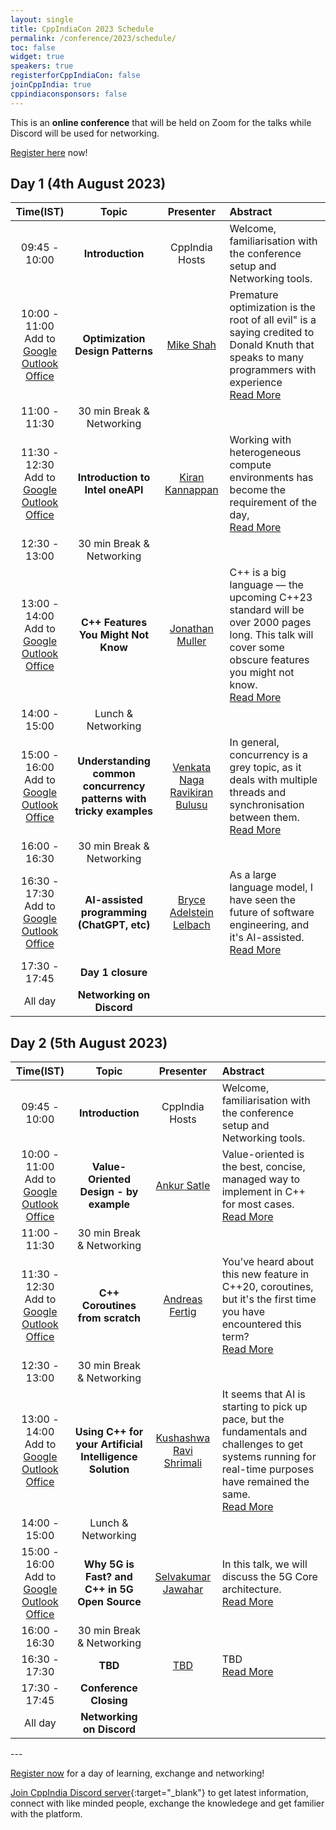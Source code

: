 ```yaml
---
layout: single
title: CppIndiaCon 2023 Schedule
permalink: /conference/2023/schedule/
toc: false
widget: true
speakers: true
registerforCppIndiaCon: false
joinCppIndia: true
cppindiaconsponsors: false
---
```

<!-- TODO: Change the time slots without 15 min breaks. If agreed add a seperate line for break -->
<!-- <a href="/conference/2022/invites/invite2022_inbal.ics" id="session-invite" style="display:none;">
    <img src="\assets\images\SessionPost\session_invite.png" alt="Add to Calendar" title="Add this talk to Calendar">
</a> -->

This is an **online conference** that will be held on Zoom for the talks while Discord will be used for networking. 

[Register here](/conference/2023/CppIndiaCon-reg-form/) now!

<h2> Day 1 (4th August 2023)</h2>

<table>
  <thead>
    <tr>
      <th style="text-align: center">Time(IST)</th>
      <th style="text-align: center">Topic</th>
      <th style="text-align: center">Presenter</th>
      <th style="text-align: left">Abstract</th>
    </tr>
  </thead>
  <tbody>
    <tr>
      <td style="text-align: center">09:45 - 10:00<br></td>
      <td style="text-align: center"><strong>Introduction</strong></td>
      <td style="text-align: center">CppIndia Hosts</td>
      <td style="text-align: left">Welcome, familiarisation with the conference setup and Networking tools.</td>
    </tr>
    <tr>
      <td style="text-align: center">10:00 - 11:00 <br>Add to 
        <a href="https://calendar.google.com/calendar/render?action=TEMPLATE&dates=20230804T043000Z%2F20230804T053000Z&details=Register%20for%20CppIndiaCon%202023%20to%20join%20the%20talk%20https%3A%2F%2Fwww.cppindia.co.in%2Fconference%2F2023%2FCppIndiaCon-reg-form%2F%20&location=Zoom%20Virtual&text=%5BCppIndiaCon%202023%5D%20Optimization%20Design%20Patterns%20by%20Mike%20Shah" target="_blank" style="text-decoration: underline;" title="Save Event in my Calendar">Google</a><br>
        <a href="https://outlook.live.com/calendar/0/action/compose?body=Register%20for%20CppIndiaCon%202023%20to%20join%20the%20talk%20https%3A%2F%2Fwww.cppindia.co.in%2Fconference%2F2023%2FCppIndiaCon-reg-form%2F%20&enddt=2023-08-04T05%3A30%3A00%2B00%3A00&location=Zoom%20Virtual&path=%2Fcalendar%2Faction%2Fcompose&rru=addevent&startdt=2023-08-04T04%3A30%3A00%2B00%3A00&subject=%5BCppIndiaCon%202023%5D%20Optimization%20Design%20Patterns%20by%20Mike%20Shah" target="_blank" style="text-decoration: underline;" title="Save Event in my Calendar">Outlook</a><br>
        <a href="https://outlook.office.com/calendar/0/action/compose?body=Register%20for%20CppIndiaCon%202023%20to%20join%20the%20talk%20https%3A%2F%2Fwww.cppindia.co.in%2Fconference%2F2023%2FCppIndiaCon-reg-form%2F%20&enddt=2023-08-04T05%3A30%3A00%2B00%3A00&location=Zoom%20Virtual&path=%2Fcalendar%2Faction%2Fcompose&rru=addevent&startdt=2023-08-04T04%3A30%3A00%2B00%3A00&subject=%5BCppIndiaCon%202023%5D%20Optimization%20Design%20Patterns%20by%20Mike%20Shah" target="_blank" style="text-decoration: underline;" title="Save Event in my Calendar">Office</a><!--Change here-->
      </td>
      <td style="text-align: center"><strong>Optimization Design Patterns</strong></td>
      <td style="text-align: center"><a href="/conference/2023/speakers/mike/">Mike Shah</a></td>
      <td style="text-align: left">
      Premature optimization is the root of all evil" is a saying credited to Donald Knuth that speaks to many programmers with experience <span id="hidden-first" style="display:none">-- nut anecdotally I have observed folks overlooking the next sentence stating: "Yet we should not pass up our opportunities in that critical 3%". In this talk, the audience will be introduced to some common optimization design patterns. I will discuss precomputation, lazy versus eager evaluation, batching, caching, specialization, hinting, hashing, and using your compiler among 'optimization design patterns' that every programmer should be aware of. Examples will be demonstrated in Modern C++, and the goal is for the audience to leave feeling comfortable implementing each optimization design pattern to improve performance of their code.
      </span>
      <a href="#read-more-first" id="read-more-first" style="display:block">Read More</a>
      <a href="#read-less-first" id="read-less-first" style="display:none">Read Less</a>
      </td>
    </tr>
    <tr>
      <td style="text-align: center">11:00 - 11:30</td>
      <td style="text-align: center">30 min Break &amp; Networking</td>
      <td style="text-align: center">&nbsp;</td>
      <td style="text-align: left">&nbsp;</td>
    </tr>
    <tr>
      <td style="text-align: center">11:30 - 12:30 <br>
      Add to 
        <a href="https://calendar.google.com/calendar/render?action=TEMPLATE&dates=20230804T060000Z%2F20230804T070000Z&details=Register%20for%20CppIndiaCon%202023%20to%20join%20the%20talk%20https%3A%2F%2Fwww.cppindia.co.in%2Fconference%2F2023%2FCppIndiaCon-reg-form%2F%20&location=Zoom%20Virtual&text=%5BCppIndiaCon%202023%5D%20Introduction%20to%20Intel%20oneAPI%20by%20Kiran%20Kannappan" target="_blank" style="text-decoration: underline;" title="Save Event in my Calendar">Google</a><br>
        <a href="https://outlook.live.com/calendar/0/action/compose?body=Register%20for%20CppIndiaCon%202023%20to%20join%20the%20talk%20https%3A%2F%2Fwww.cppindia.co.in%2Fconference%2F2023%2FCppIndiaCon-reg-form%2F%20&enddt=2023-08-04T07%3A00%3A00%2B00%3A00&location=Zoom%20Virtual&path=%2Fcalendar%2Faction%2Fcompose&rru=addevent&startdt=2023-08-04T06%3A00%3A00%2B00%3A00&subject=%5BCppIndiaCon%202023%5D%20Introduction%20to%20Intel%20oneAPI%20by%20Kiran%20Kannappan" target="_blank" style="text-decoration: underline;" title="Save Event in my Calendar">Outlook</a><br>
        <a href="https://outlook.office.com/calendar/0/action/compose?body=Register%20for%20CppIndiaCon%202023%20to%20join%20the%20talk%20https%3A%2F%2Fwww.cppindia.co.in%2Fconference%2F2023%2FCppIndiaCon-reg-form%2F%20&enddt=2023-08-04T07%3A00%3A00%2B00%3A00&location=Zoom%20Virtual&path=%2Fcalendar%2Faction%2Fcompose&rru=addevent&startdt=2023-08-04T06%3A00%3A00%2B00%3A00&subject=%5BCppIndiaCon%202023%5D%20Introduction%20to%20Intel%20oneAPI%20by%20Kiran%20Kannappan" target="_blank" style="text-decoration: underline;" title="Save Event in my Calendar">Office</a>
      </td>
      <td style="text-align: center"><strong>Introduction to Intel oneAPI</strong></td>
      <td style="text-align: center"><a href="/conference/2023/speakers/kiran/">Kiran Kannappan</a></td>
      <td style="text-align: left">
      Working with heterogeneous compute environments has become the requirement of the day, <span id="hidden-second" style="display:none"> the ecosystem needed like programming languages, optimization tools still remain different requiring code rewrites. oneAPI an industry initiative by Intel, makes a bold attempt to bridge this gap, providing a unified development system to enhance productivity. Intel also provides oneAPI tools, to work with various compute hardware with one point of entry. This is the language SYCL/DPC++ (Data Parallel C++)
      </span>
      <a href="#read-more-second" id="read-more-second" style="display:block">Read More</a>
      <a href="#read-less-second" id="read-less-second" style="display:none">Read Less</a>
      </td>
    </tr>
    <tr>
      <td style="text-align: center">12:30 - 13:00</td>
      <td style="text-align: center">30 min Break &amp; Networking</td>
      <td style="text-align: center">&nbsp;</td>
      <td style="text-align: left">&nbsp;</td>
    </tr>
    <tr>
      <td style="text-align: center">13:00 - 14:00 <br>Add to 
        <a href="https://calendar.google.com/calendar/render?action=TEMPLATE&dates=20230804T073000Z%2F20230804T083000Z&details=Register%20for%20CppIndiaCon%202023%20to%20join%20the%20talk%20https%3A%2F%2Fwww.cppindia.co.in%2Fconference%2F2023%2FCppIndiaCon-reg-form%2F%20&location=Zoom%20Virtual&text=%5BCppIndiaCon%202023%5D%20C%2B%2B%20Features%20You%20Might%20Not%20Know%20by%20Jonathan%20Muller" target="_blank" style="text-decoration: underline;" title="Save Event in my Calendar">Google</a><br>
        <a href="https://outlook.live.com/calendar/0/action/compose?body=Register%20for%20CppIndiaCon%202023%20to%20join%20the%20talk%20https%3A%2F%2Fwww.cppindia.co.in%2Fconference%2F2023%2FCppIndiaCon-reg-form%2F%20&enddt=2023-08-04T08%3A30%3A00%2B00%3A00&location=Zoom%20Virtual&path=%2Fcalendar%2Faction%2Fcompose&rru=addevent&startdt=2023-08-04T07%3A30%3A00%2B00%3A00&subject=%5BCppIndiaCon%202023%5D%20C%2B%2B%20Features%20You%20Might%20Not%20Know%20by%20Jonathan%20Muller" target="_blank" style="text-decoration: underline;" title="Save Event in my Calendar">Outlook</a><br>
        <a href="https://outlook.office.com/calendar/0/action/compose?body=Register%20for%20CppIndiaCon%202023%20to%20join%20the%20talk%20https%3A%2F%2Fwww.cppindia.co.in%2Fconference%2F2023%2FCppIndiaCon-reg-form%2F%20&enddt=2023-08-04T08%3A30%3A00%2B00%3A00&location=Zoom%20Virtual&path=%2Fcalendar%2Faction%2Fcompose&rru=addevent&startdt=2023-08-04T07%3A30%3A00%2B00%3A00&subject=%5BCppIndiaCon%202023%5D%20C%2B%2B%20Features%20You%20Might%20Not%20Know%20by%20Jonathan%20Muller" target="_blank" style="text-decoration: underline;" title="Save Event in my Calendar">Office</a>
      </td>
      <td style="text-align: center"><strong>C++ Features You Might Not Know</strong></td>
      <td style="text-align: center"><a href="/conference/2023/speakers/jonathan/">Jonathan Muller</a></td>
      <td style="text-align: left">
      C++ is a big language — the upcoming C++23 standard will be over 2000 pages long. This talk will cover some obscure features you might not know. <span id="hidden-third" style="display:none"> We will cover strange syntax like commutative array indexing and complicated declarators, surprising cases of undefined behavior in frequently used operators contrasted with a surprising lack of undefined behavior in operations that really shouldn't work, overlooked language facilities — some of them actually useful, and half-forgotten standard library functions — some of them for good reason.<br> 
      For each feature, we will talk about the what, the why, and how you can use it to write better (or much, *much* worse) C++ programs.  
      </span>
      <a href="#read-more-third" id="read-more-third" style="display:block">Read More</a>
      <a href="#read-less-third" id="read-less-third" style="display:none">Read Less</a>
      </td>
    </tr>
    <tr>
      <td style="text-align: center">14:00 - 15:00 </td>
      <td style="text-align: center">Lunch &amp; Networking</td>
      <td style="text-align: center">&nbsp;</td>
      <td style="text-align: left">&nbsp;</td>
    </tr>
    <tr>
      <td style="text-align: center">15:00 - 16:00 <br>Add to 
        <a href="https://calendar.google.com/calendar/render?action=TEMPLATE&dates=20230804T093000Z%2F20230804T103000Z&details=Register%20for%20CppIndiaCon%202023%20to%20join%20the%20talk%20https%3A%2F%2Fwww.cppindia.co.in%2Fconference%2F2023%2FCppIndiaCon-reg-form%2F%20&location=Zoom%20Virtual&text=%5BCppIndiaCon%202023%5D%20Understanding%20common%20concurrency%20patterns%20with%20tricky%20examples%20by%20Venkata%20Naga%20Ravikiran%20Bulusu" target="_blank" style="text-decoration: underline;" title="Save Event in my Calendar">Google</a><br>
        <a href="https://outlook.live.com/calendar/0/action/compose?body=Register%20for%20CppIndiaCon%202023%20to%20join%20the%20talk%20https%3A%2F%2Fwww.cppindia.co.in%2Fconference%2F2023%2FCppIndiaCon-reg-form%2F%20&enddt=2023-08-04T10%3A30%3A00%2B00%3A00&location=Zoom%20Virtual&path=%2Fcalendar%2Faction%2Fcompose&rru=addevent&startdt=2023-08-04T09%3A30%3A00%2B00%3A00&subject=%5BCppIndiaCon%202023%5D%20Understanding%20common%20concurrency%20patterns%20with%20tricky%20examples%20by%20Venkata%20Naga%20Ravikiran%20Bulusu" target="_blank" style="text-decoration: underline;" title="Save Event in my Calendar">Outlook</a><br>
        <a href="https://outlook.office.com/calendar/0/action/compose?body=Register%20for%20CppIndiaCon%202023%20to%20join%20the%20talk%20https%3A%2F%2Fwww.cppindia.co.in%2Fconference%2F2023%2FCppIndiaCon-reg-form%2F%20&enddt=2023-08-04T10%3A30%3A00%2B00%3A00&location=Zoom%20Virtual&path=%2Fcalendar%2Faction%2Fcompose&rru=addevent&startdt=2023-08-04T09%3A30%3A00%2B00%3A00&subject=%5BCppIndiaCon%202023%5D%20Understanding%20common%20concurrency%20patterns%20with%20tricky%20examples%20by%20Venkata%20Naga%20Ravikiran%20Bulusu" target="_blank" style="text-decoration: underline;" title="Save Event in my Calendar">Office</a>
      </td>
      <td style="text-align: center"><strong>Understanding common concurrency patterns with tricky examples</strong></td>
      <td style="text-align: center"><a href="/conference/2023/speakers/ravikiran/">Venkata Naga Ravikiran Bulusu</a></td>
      <td style="text-align: left">
      In general, concurrency is a grey topic, as it deals with multiple threads and synchronisation between them. <span id="hidden-fourth" style="display:none"> 
      In my talk, I would focus on a few tricky Inter Process Communication (IPC) scenarios/examples from old linux literature.
      Discuss ways to solve them using modern C++ techniques and tools to analyze the concurrency in depth.
      </span>
      <a href="#read-more-fourth" id="read-more-fourth" style="display:block">Read More</a>
      <a href="#read-less-fourth" id="read-less-fourth" style="display:none">Read Less</a>
      </td>
    </tr>
    <tr>
      <td style="text-align: center">16:00 - 16:30 </td>
      <td style="text-align: center">30 min Break &amp; Networking</td>
      <td style="text-align: center">&nbsp;</td>
      <td style="text-align: left">&nbsp;</td>
    </tr>
    <tr>
      <td style="text-align: center">16:30 - 17:30 <br>Add to 
        <a href="https://calendar.google.com/calendar/render?action=TEMPLATE&dates=20230804T110000Z%2F20230804T120000Z&details=Register%20for%20CppIndiaCon%202023%20to%20join%20the%20talk%20https%3A%2F%2Fwww.cppindia.co.in%2Fconference%2F2023%2FCppIndiaCon-reg-form%2F%20&location=Zoom%20Virtual&text=%5BCppIndiaCon%202023%5D%20AI-assisted%20programming%20%28ChatGPT%2C%20etc%29%20by%20Bryce%20Adelstein%20Lelbachu" target="_blank" style="text-decoration: underline;" title="Save Event in my Calendar">Google</a><br>
        <a href="https://outlook.live.com/calendar/0/action/compose?body=Register%20for%20CppIndiaCon%202023%20to%20join%20the%20talk%20https%3A%2F%2Fwww.cppindia.co.in%2Fconference%2F2023%2FCppIndiaCon-reg-form%2F%20&enddt=2023-08-04T12%3A00%3A00%2B00%3A00&location=Zoom%20Virtual&path=%2Fcalendar%2Faction%2Fcompose&rru=addevent&startdt=2023-08-04T11%3A00%3A00%2B00%3A00&subject=%5BCppIndiaCon%202023%5D%20AI-assisted%20programming%20%28ChatGPT%2C%20etc%29%20by%20Bryce%20Adelstein%20Lelbach" target="_blank" style="text-decoration: underline;" title="Save Event in my Calendar">Outlook</a><br>
        <a href="https://outlook.office.com/calendar/0/action/compose?body=Register%20for%20CppIndiaCon%202023%20to%20join%20the%20talk%20https%3A%2F%2Fwww.cppindia.co.in%2Fconference%2F2023%2FCppIndiaCon-reg-form%2F%20&enddt=2023-08-04T12%3A00%3A00%2B00%3A00&location=Zoom%20Virtual&path=%2Fcalendar%2Faction%2Fcompose&rru=addevent&startdt=2023-08-04T11%3A00%3A00%2B00%3A00&subject=%5BCppIndiaCon%202023%5D%20AI-assisted%20programming%20%28ChatGPT%2C%20etc%29%20by%20Bryce%20Adelstein%20Lelbach" target="_blank" style="text-decoration: underline;" title="Save Event in my Calendar">Office</a>
      </td>
      <td style="text-align: center"><strong>AI-assisted programming (ChatGPT, etc)</strong></td>
      <td style="text-align: center"><a href="/conference/2023/speakers/bryce/">Bryce Adelstein Lelbach </a></td>
      <td style="text-align: left">
      As a large language model, I have seen the future of software engineering, and it's AI-assisted. <span id="hidden-fifth" style="display:none"> Welcome to the world of AI-Assisted Software Engineering. In this talk, my colleague Bryce will present an overview of the latest AI tools that are revolutionizing the way software engineers write code and solve problems, with a special focus on how these tools can benefit C++ developers.<br>
      The emergence of large language models like GPT has opened up exciting new possibilities in software engineering. Tools like GitHub Copilot have shown that AI can be a game-changer for code generation, helping developers write code faster and more efficiently than ever before. Meanwhile, AI-powered root-cause analysis tools like ChatDBG, cwhy, and profilers can help developers identify and fix problems in their code more quickly and accurately than ever before.<br>
      AI-assisted software engineering will transform the way developers work, making it easier to write better code. Bryce and I are excited about the potential of these tools to evolve the way we build software, and we're thrilled to share our insights with you at this C++ conference. So come join us and let's explore the future of software engineering together!<br>
      [ Note: This abstract was co-authored by GPT-4. ]
      </span>
      <a href="#read-more-fifth" id="read-more-fifth" style="display:block">Read More</a>
      <a href="#read-less-fifth" id="read-less-fifth" style="display:none">Read Less</a>
      </td>
    </tr>
    <tr>
      <td style="text-align: center">17:30 - 17:45 </td>
      <td style="text-align: center"><strong>Day 1 closure</strong></td>
      <td style="text-align: center">&nbsp;</td>
      <td style="text-align: left">&nbsp;</td>
    </tr>
    <tr>
      <td style="text-align: center">All day</td>
      <td style="text-align: center"><strong>Networking on Discord</strong></td>
      <td style="text-align: center">&nbsp;</td>
      <td style="text-align: left">&nbsp;</td>
    </tr>
  </tbody>
</table>

<!-- ============================================ -->
<h2> Day 2 (5th August 2023)</h2>

<table>
  <thead>
    <tr>
      <th style="text-align: center">Time(IST)</th>
      <th style="text-align: center">Topic</th>
      <th style="text-align: center">Presenter</th>
      <th style="text-align: left">Abstract</th>
    </tr>
  </thead>
  <tbody>
    <tr>
      <td style="text-align: center">09:45 - 10:00<br></td>
      <td style="text-align: center"><strong>Introduction</strong></td>
      <td style="text-align: center">CppIndia Hosts</td>
      <td style="text-align: left">Welcome, familiarisation with the conference setup and Networking tools.</td>
    </tr>
    <tr>
      <td style="text-align: center">10:00 - 11:00 <br>Add to 
        <a href="https://calendar.google.com/calendar/render?action=TEMPLATE&dates=20230805T043000Z%2F20230805T053000Z&details=Register%20for%20CppIndiaCon%202023%20to%20join%20the%20talk%20https%3A%2F%2Fwww.cppindia.co.in%2Fconference%2F2023%2FCppIndiaCon-reg-form%2F%20&location=Zoom%20Virtual&text=%5BCppIndiaCon%202023%5D%20Value-Oriented%20Design%20-%20by%20example%20by%20Ankur%20Satle" target="_blank" style="text-decoration: underline;" title="Save Event in my Calendar">Google</a><br>
        <a href="https://outlook.live.com/calendar/0/action/compose?body=Register%20for%20CppIndiaCon%202023%20to%20join%20the%20talk%20https%3A%2F%2Fwww.cppindia.co.in%2Fconference%2F2023%2FCppIndiaCon-reg-form%2F%20&enddt=2023-08-05T05%3A30%3A00%2B00%3A00&location=Zoom%20Virtual&path=%2Fcalendar%2Faction%2Fcompose&rru=addevent&startdt=2023-08-05T04%3A30%3A00%2B00%3A00&subject=%5BCppIndiaCon%202023%5D%20Value-Oriented%20Design%20-%20by%20example%20by%20Ankur%20Satle" target="_blank" style="text-decoration: underline;" title="Save Event in my Calendar">Outlook</a><br>
        <a href="https://outlook.office.com/calendar/0/action/compose?body=Register%20for%20CppIndiaCon%202023%20to%20join%20the%20talk%20https%3A%2F%2Fwww.cppindia.co.in%2Fconference%2F2023%2FCppIndiaCon-reg-form%2F%20&enddt=2023-08-05T05%3A30%3A00%2B00%3A00&location=Zoom%20Virtual&path=%2Fcalendar%2Faction%2Fcompose&rru=addevent&startdt=2023-08-05T04%3A30%3A00%2B00%3A00&subject=%5BCppIndiaCon%202023%5D%20Value-Oriented%20Design%20-%20by%20example%20by%20Ankur%20Satle" target="_blank" style="text-decoration: underline;" title="Save Event in my Calendar">Office</a>
      </td>
      <td style="text-align: center"><strong>Value-Oriented Design - by example</strong></td>
      <td style="text-align: center"><a href="/conference/2023/speakers/ankur/">Ankur Satle
      </a></td>
      <td style="text-align: left">
      Value-oriented is the best, concise, managed way to implement in C++ for most cases. <span id="hidden-sixth" style="display:none"> We will discuss in this session how we can unlearn old ways of manually doing things & costs that object-oriented approaches levy on us with simplicity, correctness, compiler-generated ways of value-oriented programming. The practical examples are intended to drive home this approach in practical scenarios.  
      </span>
      <a href="#read-more-sixth" id="read-more-sixth" style="display:block">Read More</a>
      <a href="#read-less-sixth" id="read-less-sixth" style="display:none">Read Less</a>
      </td>
    </tr>
    <tr>
      <td style="text-align: center">11:00 - 11:30 </td>
      <td style="text-align: center">30 min Break &amp; Networking</td>
      <td style="text-align: center">&nbsp;</td>
      <td style="text-align: left">&nbsp;</td>
    </tr>
    <tr>
      <td style="text-align: center">11:30 - 12:30 <br>Add to 
        <a href="https://calendar.google.com/calendar/render?action=TEMPLATE&dates=20230805T060000Z%2F20230805T070000Z&details=Register%20for%20CppIndiaCon%202023%20to%20join%20the%20talk%20https%3A%2F%2Fwww.cppindia.co.in%2Fconference%2F2023%2FCppIndiaCon-reg-form%2F%20&location=Zoom%20Virtual&text=%5BCppIndiaCon%202023%5D%20C%2B%2B%20Coroutines%20from%20scratch%20by%20Andreas%20Fertig" target="_blank" style="text-decoration: underline;" title="Save Event in my Calendar">Google</a><br>
        <a href="https://outlook.live.com/calendar/0/action/compose?body=Register%20for%20CppIndiaCon%202023%20to%20join%20the%20talk%20https%3A%2F%2Fwww.cppindia.co.in%2Fconference%2F2023%2FCppIndiaCon-reg-form%2F%20&enddt=2023-08-05T07%3A00%3A00%2B00%3A00&location=Zoom%20Virtual&path=%2Fcalendar%2Faction%2Fcompose&rru=addevent&startdt=2023-08-05T06%3A00%3A00%2B00%3A00&subject=%5BCppIndiaCon%202023%5D%20C%2B%2B%20Coroutines%20from%20scratch%20by%20Andreas%20Fertig" target="_blank" style="text-decoration: underline;" title="Save Event in my Calendar">Outlook</a><br>
        <a href="https://outlook.office.com/calendar/0/action/compose?body=Register%20for%20CppIndiaCon%202023%20to%20join%20the%20talk%20https%3A%2F%2Fwww.cppindia.co.in%2Fconference%2F2023%2FCppIndiaCon-reg-form%2F%20&enddt=2023-08-05T07%3A00%3A00%2B00%3A00&location=Zoom%20Virtual&path=%2Fcalendar%2Faction%2Fcompose&rru=addevent&startdt=2023-08-05T06%3A00%3A00%2B00%3A00&subject=%5BCppIndiaCon%202023%5D%20C%2B%2B%20Coroutines%20from%20scratch%20by%20Andreas%20Fertig" target="_blank" style="text-decoration: underline;" title="Save Event in my Calendar">Office</a>
      </td>
      <td style="text-align: center"><strong>C++ Coroutines from scratch</strong></td>
      <td style="text-align: center"><a href="/conference/2023/speakers/andreas/">Andreas Fertig</a></td>
      <td style="text-align: left">
      You've heard about this new feature in C++20, coroutines, but it's the first time you have encountered this term? <span id="hidden-seventh" style="display:none">  Then this talk is what you're looking for. We start from the beginning with just "normal" functions. Next, we introduce coroutines. 
      Using them, we explore the various customization points C++ offers. We look at what the new keywords co_await, co_yield, and co_return are for. 
      Sadly, we also have to talk about how to write a generator for a coroutine since there is no STL part for that in C++20. 
      Another distinction we make is between cooperative and preemptive multitasking, opening the door for another beauty of coroutines, why we don't need locks. 
      By the end of this talk, you've learned what coroutines are and where you can use them.  
      </span>
      <a href="#read-more-seventh" id="read-more-seventh" style="display:block">Read More</a>
      <a href="#read-less-seventh" id="read-less-seventh" style="display:none">Read Less</a>
      </td>
    </tr>
    <tr>
      <td style="text-align: center">12:30 - 13:00</td>
      <td style="text-align: center">30 min Break &amp; Networking</td>
      <td style="text-align: center">&nbsp;</td>
      <td style="text-align: left">&nbsp;</td>
    </tr>
    <tr>
      <td style="text-align: center">13:00 - 14:00 <br><!--Change here-->Add to 
        <a href="https://calendar.google.com/calendar/render?action=TEMPLATE&dates=20230805T073000Z%2F20230805T083000Z&details=Register%20for%20CppIndiaCon%202023%20to%20join%20the%20talk%20https%3A%2F%2Fwww.cppindia.co.in%2Fconference%2F2023%2FCppIndiaCon-reg-form%2F%20&location=Zoom%20Virtual&text=%5BCppIndiaCon%202023%5D%20Using%20C%2B%2B%20for%20your%20Artificial%20Intelligence%20Solution%20by%20Kushashwa%20Ravi%20Shrimali" target="_blank" style="text-decoration: underline;" title="Save Event in my Calendar">Google</a><br>
        <a href="https://outlook.live.com/calendar/0/action/compose?body=Register%20for%20CppIndiaCon%202023%20to%20join%20the%20talk%20https%3A%2F%2Fwww.cppindia.co.in%2Fconference%2F2023%2FCppIndiaCon-reg-form%2F%20&enddt=2023-08-05T08%3A30%3A00%2B00%3A00&location=Zoom%20Virtual&path=%2Fcalendar%2Faction%2Fcompose&rru=addevent&startdt=2023-08-05T07%3A30%3A00%2B00%3A00&subject=%5BCppIndiaCon%202023%5D%20Using%20C%2B%2B%20for%20your%20Artificial%20Intelligence%20Solution%20by%20Kushashwa%20Ravi%20Shrimali" target="_blank" style="text-decoration: underline;" title="Save Event in my Calendar">Outlook</a><br>
        <a href="https://outlook.office.com/calendar/0/action/compose?body=Register%20for%20CppIndiaCon%202023%20to%20join%20the%20talk%20https%3A%2F%2Fwww.cppindia.co.in%2Fconference%2F2023%2FCppIndiaCon-reg-form%2F%20&enddt=2023-08-05T08%3A30%3A00%2B00%3A00&location=Zoom%20Virtual&path=%2Fcalendar%2Faction%2Fcompose&rru=addevent&startdt=2023-08-05T07%3A30%3A00%2B00%3A00&subject=%5BCppIndiaCon%202023%5D%20Using%20C%2B%2B%20for%20your%20Artificial%20Intelligence%20Solution%20by%20Kushashwa%20Ravi%20Shrimali" target="_blank" style="text-decoration: underline;" title="Save Event in my Calendar">Office</a>
      </td>
      <td style="text-align: center"><strong>Using C++ for your Artificial Intelligence Solution</strong></td>
      <td style="text-align: center"><a href="/conference/2023/speakers/ravi/">Kushashwa Ravi Shrimali</a></td>
      <td style="text-align: left">
      It seems that AI is starting to pick up pace, but the fundamentals and challenges to get systems running for real-time purposes have remained the same. <span id="hidden-eighth" style="display:none">  While Python has surely been the go-to language to train huge AI models, the ability of C++ to efficiently implement the protocols and perform the inference hasn't declined. From deploying models, communicating the data payload with cloud services, to efficiently merging with other pipelines in a product, C++ can do an amazing job. It's a fact, that the journey from having trained a model to detect accidents from a traffic feed to deploying the model in real-time in a traffic light system, is not so smooth. These times demand immediate results with decent accuracy, and hence performance is also a fair factor to judge a system's success. Using C++ for AI systems can help optimize the memory usage and performance. Consider a scenario of a traffic light detection based braking system. For a car driving at 30-40 km/h, a couple of additional seconds in model inference can pass or fail your entire ADAS function from the customer's perspective, irrespective of how good your model is. Storing and performing inference on the real time data is also a challenge, and how and when to leverage the available resources in a system is a good knowledge to have. This talk aims to give the audience a detailed overview on how to use C++ for their Artificial Intelligence systems or pipelines. Just being generally aware about the possible alternatives, goes a long way, and this talk will just do that. 
      </span>
      <a href="#read-more-eighth" id="read-more-eighth" style="display:block">Read More</a>
      <a href="#read-less-eighth" id="read-less-eighth" style="display:none">Read Less</a>
      </td>
    </tr>
    <tr>
      <td style="text-align: center">14:00 - 15:00</td>
      <td style="text-align: center">Lunch &amp; Networking</td>
      <td style="text-align: center">&nbsp;</td>
      <td style="text-align: left">&nbsp;</td>
    </tr>
    <tr>
      <td style="text-align: center">15:00 - 16:00 <br><!--Change here-->Add to 
        <a href="https://calendar.google.com/calendar/render?action=TEMPLATE&dates=20230805T093000Z%2F20230805T103000Z&details=Register%20for%20CppIndiaCon%202023%20to%20join%20the%20talk%20https%3A%2F%2Fwww.cppindia.co.in%2Fconference%2F2023%2FCppIndiaCon-reg-form%2F%20&location=Zoom%20Virtual&text=%5BCppIndiaCon%202023%5D%20Why%205G%20is%20Fast%3F%20and%20C%2B%2B%20in%205G%20Open%20Source%20by%20Selvakumar%20Jawahar" target="_blank" style="text-decoration: underline;" title="Save Event in my Calendar">Google</a><br>
        <a href="https://outlook.live.com/calendar/0/action/compose?body=Register%20for%20CppIndiaCon%202023%20to%20join%20the%20talk%20https%3A%2F%2Fwww.cppindia.co.in%2Fconference%2F2023%2FCppIndiaCon-reg-form%2F%20&enddt=2023-08-05T10%3A30%3A00%2B00%3A00&location=Zoom%20Virtual&path=%2Fcalendar%2Faction%2Fcompose&rru=addevent&startdt=2023-08-05T09%3A30%3A00%2B00%3A00&subject=%5BCppIndiaCon%202023%5D%20Why%205G%20is%20Fast%3F%20and%20C%2B%2B%20in%205G%20Open%20Source%20by%20Selvakumar%20Jawahar" target="_blank" style="text-decoration: underline;" title="Save Event in my Calendar">Outlook</a><br>
        <a href="https://outlook.office.com/calendar/0/action/compose?body=Register%20for%20CppIndiaCon%202023%20to%20join%20the%20talk%20https%3A%2F%2Fwww.cppindia.co.in%2Fconference%2F2023%2FCppIndiaCon-reg-form%2F%20&enddt=2023-08-05T10%3A30%3A00%2B00%3A00&location=Zoom%20Virtual&path=%2Fcalendar%2Faction%2Fcompose&rru=addevent&startdt=2023-08-05T09%3A30%3A00%2B00%3A00&subject=%5BCppIndiaCon%202023%5D%20Why%205G%20is%20Fast%3F%20and%20C%2B%2B%20in%205G%20Open%20Source%20by%20Selvakumar%20Jawahar" target="_blank" style="text-decoration: underline;" title="Save Event in my Calendar">Office</a>
      </td>
      <td style="text-align: center"><strong>Why 5G is Fast? and C++ in 5G Open Source</strong></td>
      <td style="text-align: center"><a href="/conference/2023/speakers/selvakumar/">Selvakumar Jawahar</a></td>
      <td style="text-align: left">
      In this talk, we will discuss the 5G Core architecture. <span id="hidden-ninth" style="display:none"> 
       Also, we will introduce several open-source C++-based frameworks which implement 5G components. By the end of this talk, attendees will be able to understand how 5G Core architecture works, and it should motivate them to experiment with 5G libraries written in C++.  
      </span>
      <a href="#read-more-ninth" id="read-more-ninth" style="display:block">Read More</a>
      <a href="#read-less-ninth" id="read-less-ninth" style="display:none">Read Less</a>
      </td>
    </tr>
    <tr>
      <td style="text-align: center">16:00 - 16:30</td>
      <td style="text-align: center">30 min Break &amp; Networking</td>
      <td style="text-align: center">&nbsp;</td>
      <td style="text-align: left">&nbsp;</td>
    </tr>
    <tr>
      <td style="text-align: center">16:30 - 17:30</td>
      <td style="text-align: center"><strong>TBD</strong></td>
      <td style="text-align: center"><a href=" ">TBD </a></td>
      <td style="text-align: left">
      TBD <span id="hidden-tenth" style="display:none"> 
      </span>
      <a href="#read-more-tenth" id="read-more-tenth" style="display:block">Read More</a>
      <a href="#read-less-tenth" id="read-less-tenth" style="display:none">Read Less</a>
      </td>
    </tr>
    <tr>
      <td style="text-align: center">17:30 - 17:45</td>
      <td style="text-align: center"><strong>Conference Closing</strong></td>
      <td style="text-align: center">&nbsp;</td>
      <td style="text-align: left">&nbsp;</td>
    </tr>
    <tr>
      <td style="text-align: center">All day</td>
      <td style="text-align: center"><strong>Networking on Discord</strong></td>
      <td style="text-align: center">&nbsp;</td>
      <td style="text-align: left">&nbsp;</td>
    </tr>
  </tbody>
</table>
---

[Register now](/conference/2023/CppIndiaCon-reg-form/) for a day of learning, exchange and networking!

[Join CppIndia Discord server](https://discord.gg/Wz42tX5){:target="_blank"} to get latest information, connect with like minded people, exchange the knowledege and get familier with the platform.
<!-- Networking Tables will remain open on CppIndia **Discord server** for networking whole day. Please [join CppIndia discord channel](https://discord.gg/Wz42tX5){:target="_blank"}. -->

<script>
document.addEventListener('DOMContentLoaded', () => {
  document.getElementById('read-more-first').addEventListener('click', function() {
    read_more('hidden-first', 'read-more-first', 'read-less-first')
  });
  document.getElementById('read-less-first').addEventListener('click', function() {
    read_less('hidden-first', 'read-more-first', 'read-less-first')
  });

  document.getElementById('read-more-second').addEventListener('click', function() {
    read_more('hidden-second', 'read-more-second', 'read-less-second')
  });
  document.getElementById('read-less-second').addEventListener('click', function() {
    read_less('hidden-second', 'read-more-second', 'read-less-second')
  });

  document.getElementById('read-more-third').addEventListener('click', function() {
    read_more('hidden-third', 'read-more-third', 'read-less-third')
  });
  document.getElementById('read-less-third').addEventListener('click', function() {
    read_less('hidden-third', 'read-more-third', 'read-less-third')
  });

  document.getElementById('read-more-fourth').addEventListener('click', function() {
    read_more('hidden-fourth', 'read-more-fourth', 'read-less-fourth')
  });
  document.getElementById('read-less-fourth').addEventListener('click', function() {
    read_less('hidden-fourth', 'read-more-fourth', 'read-less-fourth')
  });

  document.getElementById('read-more-fifth').addEventListener('click', function() {
    read_more('hidden-fifth', 'read-more-fifth', 'read-less-fifth')
  });
  document.getElementById('read-less-fifth').addEventListener('click', function() {
    read_less('hidden-fifth', 'read-more-fifth', 'read-less-fifth')
  });
// ==========================
  document.getElementById('read-more-sixth').addEventListener('click', function() {
    read_more('hidden-sixth', 'read-more-sixth', 'read-less-sixth')
  });
  document.getElementById('read-less-sixth').addEventListener('click', function() {
    read_less('hidden-sixth', 'read-more-sixth', 'read-less-sixth')
  });

  document.getElementById('read-more-seventh').addEventListener('click', function() {
    read_more('hidden-seventh', 'read-more-seventh', 'read-less-seventh')
  });
  document.getElementById('read-less-seventh').addEventListener('click', function() {
    read_less('hidden-seventh', 'read-more-seventh', 'read-less-seventh')
  });

  document.getElementById('read-more-eighth').addEventListener('click', function() {
    read_more('hidden-eighth', 'read-more-eighth', 'read-less-eighth')
  });
  document.getElementById('read-less-eighth').addEventListener('click', function() {
    read_less('hidden-eighth', 'read-more-eighth', 'read-less-eighth')
  });

  document.getElementById('read-more-ninth').addEventListener('click', function() {
    read_more('hidden-ninth', 'read-more-ninth', 'read-less-ninth')
  });
  document.getElementById('read-less-fourth').addEventListener('click', function() {
    read_less('hidden-ninth', 'read-more-ninth', 'read-less-ninth')
  });

  document.getElementById('read-more-tenth').addEventListener('click', function() {
    read_more('hidden-tenth', 'read-more-tenth', 'read-less-tenth')
  });
  document.getElementById('read-less-tenth').addEventListener('click', function() {
    read_less('hidden-tenth', 'read-more-tenth', 'read-less-tenth')
  });
});
</script>
